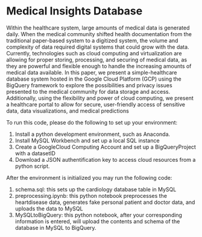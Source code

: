 # Medical Insights Database
Within the healthcare system, large amounts of medical data is generated daily. When the
medical community shifted health documentation from the traditional paper-based system to a digitized
system, the volume and complexity of data required digital systems that could grow with the data. Currently,
technologies such as cloud computing and virtualization are allowing for proper storing, processing, and
securing of medical data, as they are powerful and flexible enough to handle the increasing amounts
of medical data available. In this paper, we present a simple-healthcare database system hosted in the
Google Cloud Platform (GCP) using the BigQuery framework to explore the possibilities and privacy issues
presented to the medical community for data storage and access. Additionally, using the flexibility and power
of cloud computing, we present a healthcare portal to allow for secure, user-friendly access of sensitive data,
data visualizations, and medical predictions

To run this code, please do the following to set up your environment:
1. Install a python development environment, such as Anaconda. 
2. Install MySQL Workbench and set up a local SQL instance
3. Create a GoogleCloud Computing Account and set up a BigQueryProject with a datasetID
4. Download a JSON authentification key to access cloud resources from a python script. 

After the environment is initialized you may run the following code: 
1. schema.sql: this sets up the cardiology database table in MySQL
2. preprocessing.ipynb: this python notebook preprocesses the heartdisease data, generates fake personal patient and doctor data, and uploads the data to MySQL
3. MySQLtoBigQuery: this python notebook, after your corresponding information is entered, will upload the contents and schema of the database in MySQL to BigQuery.

